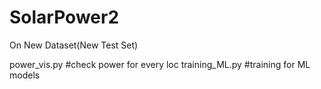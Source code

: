 # SolarPower2
On New Dataset(New Test Set)

power_vis.py #check power for every loc
training_ML.py #training for ML models
